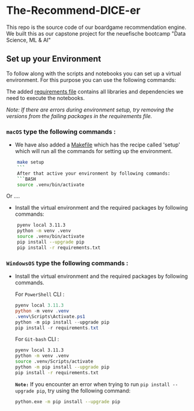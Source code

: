 
# The-Recommend-DICE-er

This repo is the source code of our boardgame recommendation engine. We built this as our capstone project for the neuefische bootcamp "Data Science, ML & AI"

## 

## Set up your Environment

To follow along with the scripts and notebooks you can set up a virtual environment. For this purpose you can use the following commands:

The added [requirements file](requirements.txt) contains all libraries and dependencies we need to execute the notebooks.

*Note: If there are errors during environment setup, try removing the versions from the failing packages in the requirements file.*

### **`macOS`** type the following commands : 

- We have also added a [Makefile](Makefile) which has the recipe called 'setup' which will run all the commands for setting up the environment.


```BASH
    make setup
    ```
    After that active your environment by following commands:
    ```BASH
    source .venv/bin/activate
```
Or ....
- Install the virtual environment and the required packages by following commands:

```BASH
    pyenv local 3.11.3
    python -m venv .venv
    source .venv/bin/activate
    pip install --upgrade pip
    pip install -r requirements.txt
```
    
### **`WindowsOS`** type the following commands :

- Install the virtual environment and the required packages by following commands.

   For `PowerShell` CLI :

    ```PowerShell
    pyenv local 3.11.3
    python -m venv .venv
    .venv\Scripts\Activate.ps1
    python -m pip install --upgrade pip
    pip install -r requirements.txt
    ```

    For `Git-bash` CLI :
  
    ```BASH
    pyenv local 3.11.3
    python -m venv .venv
    source .venv/Scripts/activate
    python -m pip install --upgrade pip
    pip install -r requirements.txt
    ```

    **`Note:`**
    If you encounter an error when trying to run `pip install --upgrade pip`, try using the following command:
    ```Bash
    python.exe -m pip install --upgrade pip
    ```
  
